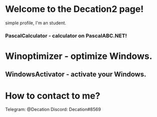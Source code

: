 # Welcome to the Decation2 page!
simple profile, I'm an student.

### PascalCalculator - calculator on PascalABC.NET!
# Winoptimizer - optimize Windows.
## WindowsActivator - activate your Windows.

# How to contact to me?
Telegram: @Decation
Discord: Decation#8569
